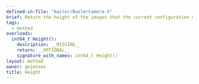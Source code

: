 ```yaml
---
defined-in-file: "basler/BaslerCamera.h"
brief: Return the height of the images that the current configuration of the camera uses.
tags:
  - method
overloads:
  int64_t Height():
    description: __MISSING__
    return: __OPTIONAL__
    signature_with_names: int64_t Height()
layout: method
owner: gwjensen
title: Height
---
```


